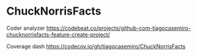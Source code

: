 # ChuckNorrisFacts

Coder analyzer
https://codebeat.co/projects/github-com-tiagocasemiro-chucknorrisfacts-feature-create-project/

Coverage dash
https://codecov.io/gh/tiagocasemiro/ChuckNorrisFacts
